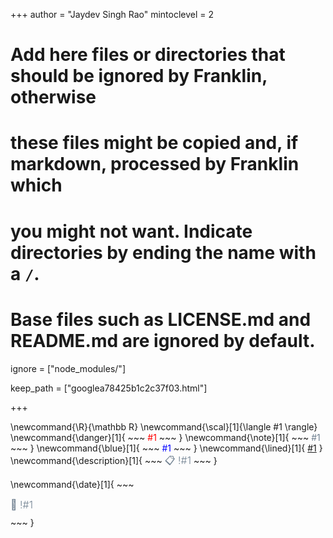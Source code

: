 <!--
Add here global page variables to use throughout your website.
-->
+++
author = "Jaydev Singh Rao"
mintoclevel = 2

# Add here files or directories that should be ignored by Franklin, otherwise
# these files might be copied and, if markdown, processed by Franklin which
# you might not want. Indicate directories by ending the name with a `/`.
# Base files such as LICENSE.md and README.md are ignored by default.
ignore = ["node_modules/"]

keep_path = ["googlea78425b1c2c37f03.html"]

+++

<!--
Add here global latex commands to use throughout your pages.
-->
\newcommand{\R}{\mathbb R}
\newcommand{\scal}[1]{\langle #1 \rangle}
\newcommand{\danger}[1]{
    ~~~
    <span style="color: red;">#1</span>
    ~~~
    }
\newcommand{\note}[1]{
    ~~~
    <span style="color: slategray;">#1</span>
    ~~~
    }
\newcommand{\blue}[1]{
    ~~~
    <span style="color: blue;">#1</span>
    ~~~
}
\newcommand{\lined}[1]{
    <u>#1</u>
}
\newcommand{\description}[1]{
    ~~~
    <span style="color: slategray; margin-bottom: 10px; font-size:16px; font-weight: 300;">📋 !#1</span>
    ~~~
}

\newcommand{\date}[1]{
    ~~~
    <div style="color: slategray; margin-bottom: 10px; font-size: 16px; font-weight: 300;">📅 !#1</div>
    ~~~
}